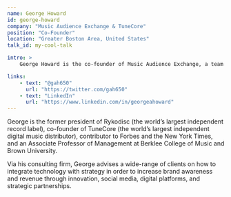 ```yaml
---
name: George Howard
id: george-howard
company: "Music Audience Exchange & TuneCore"
position: "Co-Founder"
location: "Greater Boston Area, United States"
talk_id: my-cool-talk

intro: >
    George Howard is the co-founder of Music Audience Exchange, a team of digital marketers, engineers, and music lovers, using technology to redefine the fundamental structure of brand-artist relationships.

links:
    - text: "@gah650"
      url: "https://twitter.com/gah650"
    - text: "LinkedIn"
      url: "https://www.linkedin.com/in/georgeahoward"
---
```


George is the former president of Rykodisc (the world’s largest independent record label), co-founder of TuneCore (the world’s largest independent digital music distributor), contributor to Forbes and the New York Times, and an Associate Professor of Management at Berklee College of Music and Brown University.

Via his consulting firm, George advises a wide-range of clients on how to integrate technology with strategy in order to increase brand awareness and revenue through innovation, social media, digital platforms, and strategic partnerships.
